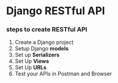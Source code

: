 # Django RESTful API
### steps to create RESTful API

1. Create a Django project
2. Setup Django **models**
3. Set up **Serializers**
4. Set Up **Views**
5. Set Up **URLs**
6. Test your APIs in Postman and Browser

